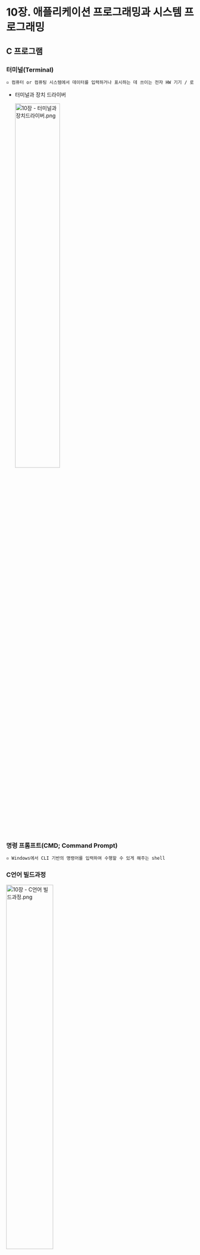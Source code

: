 # 10장. 애플리케이션 프로그래밍과 시스템 프로그래밍

## C 프로그램

### 터미널(Terminal)

```tex
▫️ 컴퓨터 or 컴퓨팅 시스템에서 데이터를 입력하거나 표시하는 데 쓰이는 전자 HW 기기 / 로컬 or 원격에서 접속할 수 있는 콘솔을 구현한 SW
```

+ 터미널과 장치 드라이버

  <img src="https://user-images.githubusercontent.com/33214969/180070175-44900da0-c73b-4523-8c56-d2df9c0b7967.png" alt="10장 - 터미널과 장치드라이버.png" width="50%;" />

### 명령 프롬프트(CMD; Command Prompt)

```tex
▫️ Windows에서 CLI 기반의 명령어를 입력하여 수행할 수 있게 해주는 shell
```

### C언어 빌드과정

<img src="https://user-images.githubusercontent.com/33214969/180070192-be84ef40-1937-4195-9259-9f78a2077a43.png" alt="10장 - C언어 빌드과정.png" width="50%;" />

1. 전처리(Preprocess) : 헤더 파일을 포함하고 매크로 확장/생성을 하는 단계
   + 전처리 단계까지만 진행하는 명령어 - `gcc -E hello.c -i hello.i`
2. 컴파일(Compile) : C언어 소스코드가 어셈블리어로 변환하는 단계
   + 컴파일 단계까지만 진행하는 명령어 - `gcc -S hello.c`
3. 어셈블(Assemble) : C언어 소스코드를 컴파일하는 단계
   + 어셈블 단계까지만 진행하는 명령어 - `gcc -c hello.c`
   + binary 파일(=object 파일) → 데이터와 기계어를 포함함(ex. hello.o)
4. 링크(Link) : binary 파일들이 서로 연결되고, 만약 library(.a 파일)가 있으면 library도 연결됨
   + 링크 단계까지만 진행하는 명령어 - `gcc hello.c -o hello`
   + 결과물 → 코드와 데이터를 포함하는 실행 가능한 바이터리 파일(hello.exe)

<br/>

### 문맥 전환(Context Switching)

```tex
▫️ 하나의 프로세스가 CPU를 사용하다가 다른 프로세스가 사용할 수 있도록 이전 프로세스의 상태(=문맥, context)를 PCB(Process Control Block)에 저장하고 새로운 프로세스의 상태를 CPU에 적재하는 것
```

### 버퍼(Buffer)

```tex
▫️ 데이터를 한 곳에서 다른 한 곳으로 전송하는 동안 일시적으로 그 데이터를 보관하는 메모리 영역
```

+ 관련 용어
  + 버퍼링(Buffering) : 입출력 버퍼에 데이터를 저장하는 것
+ 버퍼를 사용하는 이유
  + 입출력 작업의 속도가 느림 → 버퍼 방식을 사용
  + 버퍼의 크기는 시스템마다 다르나 보통 효율성을 가장 높일 수 있는 구조로 설계됨
+ 버퍼가 비워지는 경우
  + 버퍼가 다 찼을 때
  + ENTER(=’\n’) 입력 시
+ 명령어 입력 동작과정
  1. 사용자가 터미널에 명령어를 입력
  2. 명령어 입력이 완료 후 ENTER
  3. 물리적 장치와 관련된 처리를 담당하는 장치 드라이버가 터미널에서 들어오는 문자를 버퍼에 저장

### 표준 스트림(Standard Streams)

```tex
▫️ 컴퓨터 프로그램과 다른 환경 or 장치 사이에 미리 연결된 입출력 통로
```

<img src="https://user-images.githubusercontent.com/33214969/180070190-baefd25f-7467-4ef2-ad0b-6f4b9ab92b53.png" alt="10장 - 표준스트림.png" width="30%;" />

+ 종류

  + 표준 입력(stdin, 0) : 프로그램으으로 들어가는 데이터
    + 키보드로부터 입력
  + 표준 출력(stdout, 1) : 프로그램에 출력되는 데이터의 표준적인 방향 (→ stdout, stderr)
    + 모니터로 출력
  + 표준 에러(stderr, 2) : 프로그램이 비정상 종료
    + 모니터로 출력

+ 표준 출력(stdout) vs 표준 에러(stderr)

  + stdout → 줄 단위 버퍼링 / stderr → 버퍼링 없이 바로 출력<br/>* 에러 메세지를 stdout로 보내면 메세지가 버퍼에 들어가기 때문에 프로그램이 중단될 때 표시되지 않을 수 있음

  + stdout → 한 줄을 완성해야 함 / stderr → 바로 출력